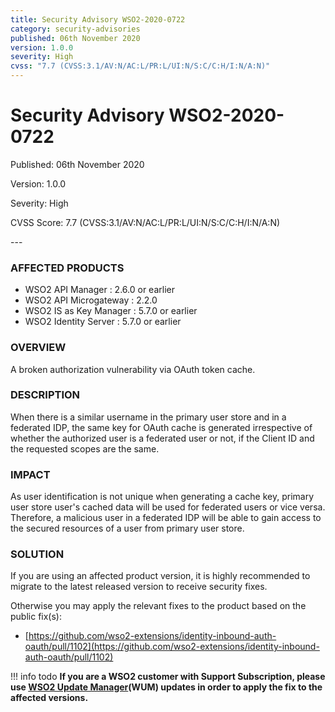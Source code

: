 ```yaml
---
title: Security Advisory WSO2-2020-0722
category: security-advisories
published: 06th November 2020
version: 1.0.0
severity: High
cvss: "7.7 (CVSS:3.1/AV:N/AC:L/PR:L/UI:N/S:C/C:H/I:N/A:N)"
---
```


# Security Advisory WSO2-2020-0722

<p class="doc-info">Published: 06th November 2020</p>
<p class="doc-info">Version: 1.0.0</p>
<p class="doc-info">Severity: High</p>
<p class="doc-info">CVSS Score: 7.7 (CVSS:3.1/AV:N/AC:L/PR:L/UI:N/S:C/C:H/I:N/A:N)</p>
---

### AFFECTED PRODUCTS
* WSO2 API Manager : 2.6.0 or earlier
* WSO2 API Microgateway : 2.2.0
* WSO2 IS as Key Manager : 5.7.0 or earlier 
* WSO2 Identity Server : 5.7.0 or earlier


### OVERVIEW
A broken authorization vulnerability via OAuth token cache.


### DESCRIPTION
When there is a similar username in the primary user store and in a federated IDP, the same key for OAuth cache is generated irrespective of whether the authorized user is a federated user or not, if the Client ID and the requested scopes are the same.


### IMPACT
As user identification is not unique when generating a cache key, primary user store user's cached data will be used for federated users or vice versa. Therefore, a malicious user in a federated IDP will be able to gain access to the secured resources of a user from primary user store.


### SOLUTION
If you are using an affected product version, it is highly recommended to migrate to the latest released version to receive security fixes.

Otherwise you may apply the relevant fixes to the product based on the public fix(s):

* [https://github.com/wso2-extensions/identity-inbound-auth-oauth/pull/1102](https://github.com/wso2-extensions/identity-inbound-auth-oauth/pull/1102)


!!! info todo
    **If you are a WSO2 customer with Support Subscription, please use [WSO2 Update Manager](https://wso2.com/updates/wum)(WUM) updates in order to apply the fix to the affected versions.**
